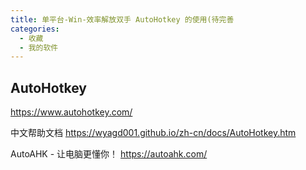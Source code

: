 ```yaml
---
title: 单平台-Win-效率解放双手 AutoHotkey 的使用(待完善
categories:
  - 收藏
  - 我的软件
---
```


## AutoHotkey

<https://www.autohotkey.com/>

中文帮助文档
<https://wyagd001.github.io/zh-cn/docs/AutoHotkey.htm>

AutoAHK - 让电脑更懂你！
<https://autoahk.com/>
